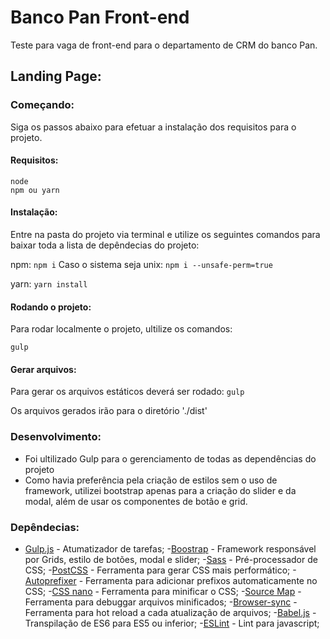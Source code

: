 
# Banco Pan Front-end

Teste para vaga de front-end para o departamento de CRM do banco Pan.

## Landing Page:

### Começando:
Siga os passos abaixo para efetuar a instalação dos requisitos para o projeto.

#### Requisitos:


    node
    npm ou yarn

#### Instalação:

Entre na pasta do projeto via terminal e utilize os seguintes comandos para baixar toda a lista de depêndecias do projeto:

npm:
`npm i`
Caso o sistema seja unix:
`npm i --unsafe-perm=true`

yarn:
`yarn install`

#### Rodando o projeto:
Para rodar localmente o projeto, ultilize os comandos:

`gulp`

#### Gerar arquivos:

Para gerar os arquivos estáticos deverá ser rodado:
`gulp`

Os arquivos gerados irão para o diretório './dist'

###  Desenvolvimento:

- Foi ultilizado Gulp para o gerenciamento de todas as dependências do projeto
- Como havia preferência pela criação de estilos sem o uso de framework, utilizei bootstrap apenas para a criação do slider e da modal, além de usar os componentes de botão e grid.

### Depêndecias:
- [Gulp.js](https://gulpjs.com/) - Atumatizador de tarefas;
-[Boostrap](https://getbootstrap.com/) - Framework responsável por Grids, estilo de botões, modal e slider;
-[Sass](https://sass-lang.com/) - Pré-processador de CSS;
-[PostCSS](https://postcss.org/) - Ferramenta para gerar CSS mais performático;
-[Autoprefixer](https://autoprefixer.github.io/) - Ferramenta para adicionar prefixos automaticamente no CSS;
-[CSS nano](https://cssnano.co/) - Ferramenta para minificar o CSS;
-[Source Map](https://www.npmjs.com/package/gulp-sourcemaps) - Ferramenta para debuggar arquivos minificados;
-[Browser-sync](https://www.browsersync.io/) - Ferramenta para hot reload a cada atualização de arquivos;
-[Babel.js](https://babeljs.io/) - Transpilação de ES6 para ES5 ou inferior;
-[ESLint](https://eslint.org/) - Lint para javascript;

